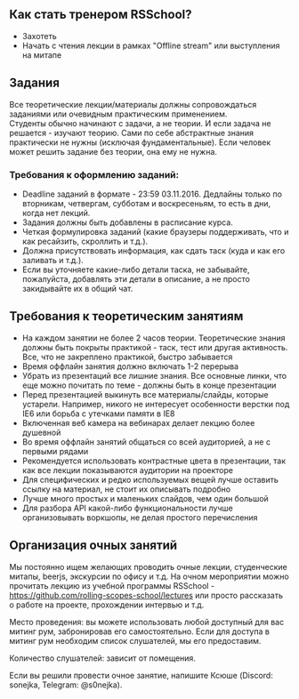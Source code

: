 ## Как стать тренером RSSchool?
- Захотеть
- Начать с чтения лекции в рамках "Offline stream" или выступления на митапе 

## Задания
Все теоретические лекции/материалы должны сопровождаться заданиями или очевидным практическим применением.  
Студенты обычно начинают с задачи, а не теории. И если задача не решается - изучают теорию. Сами по себе абстрактные знания практически не нужны (исключая фундаментальные). Если человек может решить задание без теории, она ему не нужна.

### Требования к оформлению заданий:
- Deadline заданий в формате - 23:59 03.11.2016. Дедлайны только по вторникам, четвергам, субботам и воскресеньям, то есть в дни, когда нет лекций.
- Задания должны быть добавлены в расписание курса.
- Четкая формулировка заданий (какие браузеры поддерживать, что и как ресайзить, скроллить и т.д.). 
- Должна присутствовать информация, как сдать таск (куда и как его заливать и т.д.). 
- Если вы уточняете какие-либо детали таска, не забывайте, пожалуйста, добавлять эти детали в описание, а не просто закидывайте их в общий чат.

## Требования к теоретическим занятиям
- На каждом занятии не более 2 часов теории. Теоретические знания должны быть покрыты практикой -  таск, тест или другая активность. Все, что не закреплено практикой, быстро забывается
- Время оффлайн занятия должно включать 1-2 перерыва
- Убрать из презентаций все лишние знания. Все основные линки, что еще можно почитать по теме - должны быть в конце презентации 
- Перед презентацией выкинуть все материалы/слайды, которые устарели. Например, никого не интересует особенности верстки под IE6 или борьба с утечками памяти в IE8
- Включенная веб камера на вебинарах делает лекцию более душевной 
- Во время оффлайн занятий общаться со всей аудиторией, а не с первыми рядами
- Рекомендуется использовать контрастные цвета в презентации, так как все лекции показываются аудитории на проекторе
- Для специфических и редко используемых вещей лучше оставить ссылку на материал, не стоит их описывать подробно
- Лучше много простых и маленьких слайдов, чем один большой
- Для разбора API какой-либо функциональности лучше организовывать воркшопы, не делая простого перечисления

## Организация очных занятий
Мы постоянно ищем желающих проводить очные лекции, студенческие митапы, beerjs, экскурсии по офису и т.д. 
На очном мероприятии можно прочитать лекцию из учебной программы RSSchool - https://github.com/rolling-scopes-school/lectures или просто рассказать о работе на проекте, прохождении интервью и т.д.

Место проведения: вы можете использовать любой доступный для вас митинг рум, забронировав его самостоятельно. Если для доступа в митинг рум необходим список слушателей, мы его предоставим.  

Количество слушателей: зависит от помещения.

Если вы решили провести очное занятие, напишите Ксюше (Discord: sonejka, Telegram: @s0nejka).







